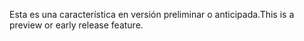 <span data-ttu-id="7ce30-101">Esta es una característica en versión preliminar o anticipada.</span><span class="sxs-lookup"><span data-stu-id="7ce30-101">This is a preview or early release feature.</span></span>